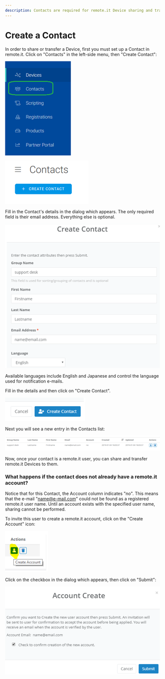 ```yaml
---
description: Contacts are required for remote.it Device sharing and transfer.
---
```


# Create a Contact

In order to share or transfer a Device, first you must set up a Contact in remote.it. Click on "Contacts" in the left-side menu, then "Create Contact":

![](../../.gitbook/assets/image%20%28211%29.png)

![](../../.gitbook/assets/image%20%28249%29.png)

Fill in the Contact's details in the dialog which appears.  The only required field is their email address. Everything else is optional.

![](../../.gitbook/assets/image%20%2864%29.png)

Available languages include English and Japanese and control the language used for notification e-mails.

Fill in the details and then click on "Create Contact".  

![](../../.gitbook/assets/image%20%28127%29.png)

Next you will see a new entry in the Contacts list:

![](../../.gitbook/assets/image%20%2857%29.png)

Now, once your contact is a remote.it user, you can share and transfer remote.it Devices to them.

### What happens if the contact does not already have a remote.it account?

Notice that for this Contact, the Account column indicates "no".  This means that the e-mail "name@e-mail.com" could not be found as a registered remote.it user name.  Until an account exists with the specified user name, sharing cannot be performed.

To invite this user to create a remote.it account, click on the "Create Account" icon:

![](../../.gitbook/assets/image%20%2843%29.png)

Click on the checkbox in the dialog which appears, then click on "Submit":

![](../../.gitbook/assets/image%20%28113%29.png)


